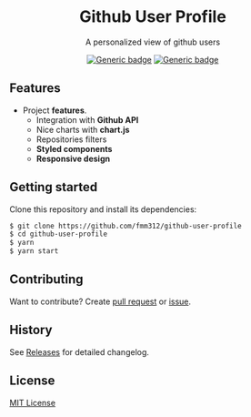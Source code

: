 <h1 align="center">Github User Profile</h1>
  
<div align="center">

A personalized view of github users

[![Generic badge](https://img.shields.io/badge/License-MIT-1158c7.svg)](https://github.com/fmm312/github-user-profile/blob/master/LICENSE)
[![Generic badge](https://img.shields.io/badge/Version-1.0.0-1158c7.svg)]()

</div>

## Features

- Project **features**.
  - Integration with **Github API**
  - Nice charts with **chart.js**
  - Repositories filters
  - **Styled components**
  - **Responsive design**

## Getting started

Clone this repository and install its dependencies:

```sh
$ git clone https://github.com/fmm312/github-user-profile
$ cd github-user-profile
$ yarn
$ yarn start
```

## Contributing

Want to contribute? Create [pull request](https://github.com/fmm312/github-user-profile/pulls) or [issue](https://github.com/fmm312/github-user-profile/issues).

## History

See [Releases](https://github.com/fmm312/github-user-profile/blob/master/RELEASES.md) for detailed changelog.

## License
[MIT License](https://github.com/fmm312/github-user-profile/blob/master/LICENSE)